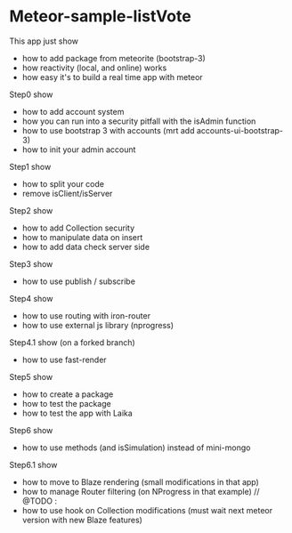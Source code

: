 Meteor-sample-listVote
======================

This app just show 
 * how to add package from meteorite (bootstrap-3)
 * how reactivity (local, and online) works
 * how easy it's to build a real time app with meteor

Step0 show
 * how to add account system
 * how you can run into a security pitfall with the isAdmin function
 * how to use bootstrap 3 with accounts (mrt add accounts-ui-bootstrap-3)
 * how to init your admin account
 
Step1 show
 * how to split your code
 * remove isClient/isServer
 
Step2 show
 * how to add Collection security
 * how to manipulate data on insert
 * how to add data check server side

Step3 show
 * how to use publish / subscribe

Step4 show
 * how to use routing with iron-router
 * how to use external js library (nprogress)

Step4.1 show (on a forked branch)
 * how to use fast-render

Step5 show
 * how to create a package
 * how to test the package
 * how to test the app with Laika

Step6 show
 * how to use methods (and isSimulation) instead of mini-mongo
 
Step6.1 show
 * how to move to Blaze rendering (small modifications in that app)
 * how to manage Router filtering (on NProgress in that example)
 // @TODO :
 * how to use hook on Collection modifications (must wait next meteor version with new Blaze features)